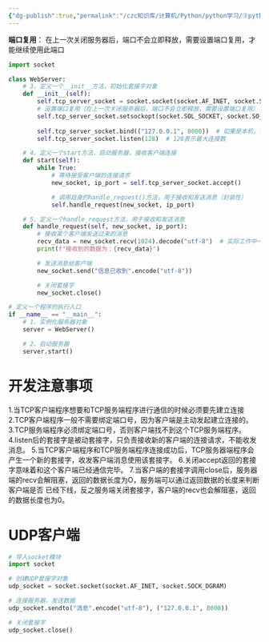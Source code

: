 ```yaml
---
{"dg-publish":true,"permalink":"/czc知识库/计算机/Python/python学习/③python高级/343-TCP服务器程序入口与端口复用/","dgPassFrontmatter":true,"created":"2024-12-04T16:24:46.133+08:00","updated":"2024-12-10T19:52:03.212+08:00"}
---
```



**端口复用**：
在上一次关闭服务器后，端口不会立即释放，需要设置端口复用，才能继续使用此端口


```python
import socket

class WebServer:
    # 3、定义一个__init__方法，初始化套接字对象
    def __init__(self):
        self.tcp_server_socket = socket.socket(socket.AF_INET, socket.SOCK_STREAM)
        # 设置端口复用（在上一次关闭服务器后，端口不会立即释放，需要设置端口复用）
        self.tcp_server_socket.setsockopt(socket.SOL_SOCKET, socket.SO_REUSEADDR, True)  # 参数2：SOL_SOCKET表示当前套接字对象，参数3：SO_REUSEADDR表示复用的地址，参数4：True表示开启端口复用（默认是false，要等待很长时间端口才会自动释放）
    
        self.tcp_server_socket.bind(("127.0.0.1", 8000))  # 如果是本机，可以不写ip地址
        self.tcp_server_socket.listen(128)  # 128表示最大连接数

    # 4、定义一个start方法，启动服务器，接收客户端连接
    def start(self):
        while True:
            # 等待接受客户端的连接请求
            new_socket, ip_port = self.tcp_server_socket.accept()

            # 调用自身的handle_request()方法，用于接收和发送消息（封装性）
            self.handle_request(new_socket, ip_port)

    # 5、定义一个handle_request方法，用于接收和发送消息
    def handle_request(self, new_socket, ip_port):
        # 接收某个客户端发送过来的消息
        recv_data = new_socket.recv(1024).decode("utf-8")  # 实际工作中一条数据大小在1~1.5k之间
        print(f"接收到的数据为：{recv_data}")

        # 发送消息给客户端
        new_socket.send("信息已收到".encode("utf-8"))

        # 关闭套接字
        new_socket.close()

# 定义一个程序的执行入口
if __name__ == "__main__":
    # 1、实例化服务器对象
    server = WebServer()

    # 2、启动服务器
    server.start()
```


# 开发注意事项
1.当TCP客户端程序想要和TCP服务端程序进行通信的时候必须要先建立连接
2.TCP客户端程序一般不需要绑定端口号，因为客户端是主动发起建立连接的。
3.TCP服务端程序必须绑定端口号，否则客户端找不到这个TCP服务端程序。
4.listen后的套接字是被动套接字，只负责接收新的客户端的连接请求，不能收发消息。
5.当TCP客户端程序和TCP服务端程序连接成功后，TCP服务器端程序会产生一个新的套接字，收发客户端消息使用该套接字。
6.关闭accept返回的套接字意味着和这个客户端已经通信完毕。
7.当客户端的套接字调用close后，服务器端的recv会解阻塞，返回的数据长度为O，服务端可以通过返回数据的长度来判断客户端是否
已经下线，反之服务端关闭套接字，客户端的recv也会解阻塞，返回的数据长度也为0。



# UDP客户端

```python
# 导入socket模块
import socket

# 创建UDP套接字对象
udp_socket = socket.socket(socket.AF_INET, socket.SOCK_DGRAM)

# 连接服务器，发送数据
udp_socket.sendto("消息".encode("utf-8"), ("127.0.0.1", 8000))

# 关闭套接字
udp_socket.close()
```





